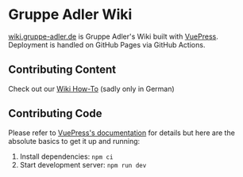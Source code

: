 # Gruppe Adler Wiki
[wiki.gruppe-adler.de](https://wiki.gruppe-adler.de) is Gruppe Adler's Wiki built with [VuePress](https://vuepress.vuejs.org/). Deployment is handled on GitHub Pages via GitHub Actions.

## Contributing Content
Check out our [Wiki How-To](https://wiki.gruppe-adler.de/de/infrastruktur/wiki-how-to.html) (sadly only in German)

## Contributing Code
Please refer to [VuePress's documentation](https://vuepress.vuejs.org/) for details but here are the absolute basics to get it up and running:
1. Install dependencies: `npm ci`
2. Start development server: `npm run dev`
